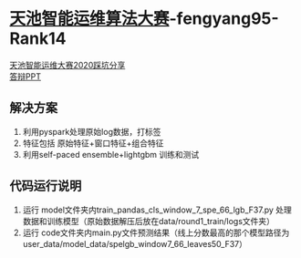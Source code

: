 # [天池智能运维算法大赛](https://tianchi.aliyun.com/competition/entrance/231775/introduction)-fengyang95-Rank14
[天池智能运维大赛2020踩坑分享](https://tianchi.aliyun.com/forum/postDetail?spm=5176.12586969.1002.15.3f9a77c3U6M5tP&postId=102983)  
[答辩PPT](https://github.com/fengyang95/Alibaba_AI_Ops_Competition_Rank14/blob/master/Alibaba_AIOps_fengyang95_%E6%9D%8E%E5%85%83%E9%B9%8F.pdf)
## 解决方案
1. 利用pyspark处理原始log数据，打标签
2. 特征包括 原始特征+窗口特征+组合特征
3. 利用self-paced ensemble+lightgbm 训练和测试

## 代码运行说明
1. 运行 model文件夹内train_pandas_cls_window_7_spe_66_lgb_F37.py 处理数据和训练模型（原始数据解压后放在data/round1_train/logs文件夹）
2. 运行 code文件夹内main.py文件预测结果（线上分数最高的那个模型路径为user_data/model_data/spelgb_window7_66_leaves50_F37）
